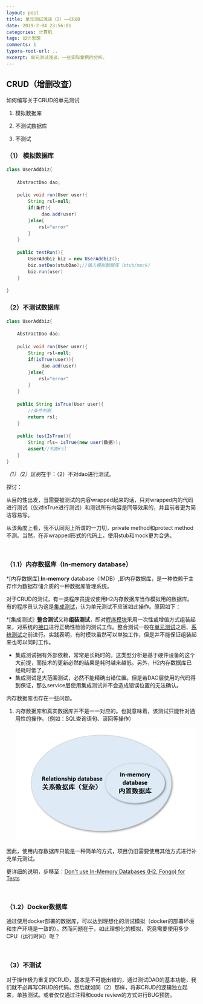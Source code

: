 ```yaml
---
layout: post
title: 单元测试浅谈（2）——CRUD
date: 2019-2-04 23:56:01
categories: 计算机
tags: 设计思想
comments: 1
typora-root-url: ..
excerpt: 单元测试浅谈，一些实际案例的分析。
---
```




## CRUD（增删改查）

如何编写关于CRUD的单元测试

1. 模拟数据库

2. 不测试数据库
3. 不测试

### （1） 模拟数据库

```java
class UserAddbiz{
    
    AbstractDao dao;
    
    pulic void run(User user){
        String rsl=null;
        if(条件){
             dao.add(user) 
        }else{
            rsl="error"
        }        
    }
    
    public testRun(){
        UserAddbiz biz = new UserAddbiz();
        biz.setDao(stubDao);//输入模拟数据库（stub/mock）
        biz.run(user)
    }  
    
}
```

### （2）不测试数据库

```java
class UserAddbiz{
    
    AbstractDao dao;
    
    pulic void run(User user){
        String rsl=null;
        if(isTrue(user)){
             dao.add(user) 
        }else{
            rsl="error"
        }        
    }
    
    public String isTrue(User user){
        //条件判断
        return rsl;
    }
    
    public testIsTrue(){
    	String rls= isTrue(new user(数据));
        assert//判断rsl
    }      
}
```

*（1）（2）区别*在于：（2）不对dao进行测试。

探讨：

从目的性出发，当需要被测试的内容wrapped起来的话，只对wrapped内的代码进行测试（仅对isTrue进行测试）和测试所有内容是同等效果的，并且前者更为简洁容易写。

从该角度上看，我不认同网上所谓的一刀切，private method和protect method不测。当然，在非wrapped形式的代码上，使用stub和mock更为合适。

<br>

### （1.1）内存数据库（In-memory database）

*[内存数据库]:**In-memory** database（IMDB）,即内存数据库，是一种依赖于主存作为数据存储介质的一种数据库管理系统。

对于CRUD的测试，有一类程序员提议使用H2内存数据库当作模拟用的数据库。有的程序员认为这是[集成测试](#集成测试)，认为单元测试不应该如此操作。原因如下：

*[集成测试]: **整合测试**又称**组装测试**，即对[程序模块](https://zh.wikipedia.org/w/index.php?title=%E7%A8%8B%E5%BA%8F%E6%A8%A1%E5%9D%97&action=edit&redlink=1)采用一次性或增值方式组装起来，对系统的[接口](https://zh.wikipedia.org/wiki/%E6%8E%A5%E5%8F%A3)进行正确性检验的测试工作。整合测试一般在[单元测试](https://zh.wikipedia.org/wiki/%E5%8D%95%E5%85%83%E6%B5%8B%E8%AF%95)之后、[系统测试](https://zh.wikipedia.org/wiki/%E7%B3%BB%E7%BB%9F%E6%B5%8B%E8%AF%95)之前进行。实践表明，有时模块虽然可以单独工作，但是并不能保证组装起来也可以同时工作。

- 集成测试拥有外部依赖，常常是长耗时的。这类型分析是基于硬件设备的这个大前提，而技术的更新必然的结果是耗时越来越低。另外，H2内存数据库已经耗时低了。
- 集成测试是大范围测试，必然不能精确出错位置。但是若DAO层使用的代码得到保证，那么service层使用集成测试并不会造成错误位置的无法确认。

内存数据库也存在一些问题。

1. 内存数据库和真实数据库并不是一一对应的。也就意味着，该测试只能针对通用性的操作。（例如：SQL查询语句、滚回等操作）

   ![1548578797084](/../assets/blog_res/1548578754622.png)

因此，使用内存数据库只能是一种简单的方式，项目仍旧需要使用其他方式进行补充单元测试。

更详细的说明，步移至：[Don't use In-Memory Databases (H2, Fongo) for Tests](https://blog.philipphauer.de/dont-use-in-memory-databases-tests-h2/)

<br>

### （1.2）Docker数据库

通过使用docker部署的数据库，可以达到理想化的测试模拟（docker的部署坏境和生产环境是一致的）。然而问题在于，如此理想化的模拟，究竟需要使用多少CPU（运行时间）呢？

<br>

### （3）不测试

对于操作极为重复的CRUD，基本是不可能出错的，通过测试DAO的基本功能，我们就不必再写CRUD的代码。然后就如同（2）那样，将非CRUD的逻辑独立起来，单独测试。或者仅仅通过注释和code review的方式进行BUG预防。